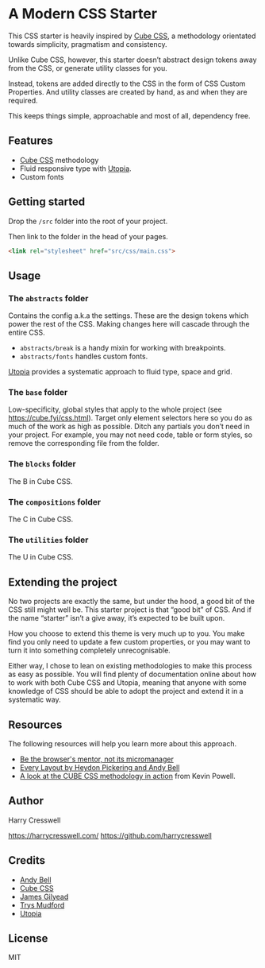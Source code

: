 # A Modern CSS Starter

This CSS starter is heavily inspired by [Cube CSS](https://cube.fyi/), a methodology orientated towards simplicity, pragmatism and consistency.

Unlike Cube CSS, however, this starter doesn’t abstract design tokens away from the CSS, or generate utility classes for you. 

Instead, tokens are added directly to the CSS in the form of CSS Custom Properties. And utility classes are created by hand, as and when they are required. 

This keeps things simple, approachable and most of all, dependency free.

## Features

- [Cube CSS](https://cube.fyi/) methodology
- Fluid responsive type with [Utopia](https://utopia.fyi/).
- Custom fonts

## Getting started

Drop the `/src` folder into the root of your project.

Then link to the folder in the head of your pages.

```html
<link rel="stylesheet" href="src/css/main.css">
```

## Usage

### The `abstracts` folder

Contains the config a.k.a the settings. These are the design tokens which power the rest of the CSS. Making changes here will cascade through the entire CSS.

- `abstracts/break` is a handy mixin for working with breakpoints. 
- `abstracts/fonts` handles custom fonts.

[Utopia](https://utopia.fyi/) provides a systematic approach to fluid type, space and grid.

### The `base` folder

Low-specificity, global styles that apply to the whole project (see https://cube.fyi/css.html). Target only element selectors here so you do as much of the work as high as possible. Ditch any partials you don’t need in your project. For example, you may not need code, table or form styles, so remove the corresponding file from the folder. 

### The `blocks` folder

The B in Cube CSS.

### The `compositions` folder

The C in Cube CSS.

### The `utilities` folder

The U in Cube CSS.

## Extending the project

No two projects are exactly the same, but under the hood, a good bit of the CSS still might well be. This starter project is that “good bit” of CSS. And if the name “starter” isn’t a give away, it’s expected to be built upon. 

How you choose to extend this theme is very much up to you. You make find you only need to update a few custom properties, or you may want to turn it into something completely unrecognisable.

Either way, I chose to lean on existing methodologies to make this process as easy as possible. You will find plenty of documentation online about how to work with both Cube CSS and Utopia, meaning that anyone with some knowledge of CSS should be able to adopt the project and extend it in a systematic way. 

## Resources

The following resources will help you learn more about this approach.

- [Be the browser's mentor, not its micromanager](https://heypresents.com/talks/be-the-browser-s-mentor-not-its-micromanager)
- [Every Layout by Heydon Pickering and Andy Bell](https://every-layout.dev/)
- [A look at the CUBE CSS methodology in action](https://www.youtube.com/watch?v=NanhQvnvbR8) from Kevin Powell.

## Author

Harry Cresswell

https://harrycresswell.com/
https://github.com/harrycresswell

## Credits

- [Andy Bell](https://andy-bell.co.uk/)
- [Cube CSS](https://cube.fyi/)
- [James Gilyead](https://hustlersquad.net/)
- [Trys Mudford](https://www.trysmudford.com/)
- [Utopia](https://utopia.fyi/)

## License

MIT